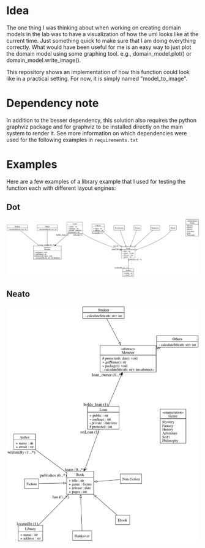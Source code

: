 # Idea
The one thing I was thinking about when working on creating domain models in the lab was to have a visualization of how the uml looks like at the current time. Just something quick to make sure that I am doing everything correctly. What would have been useful for me is an easy way to just plot the domain model using some graphing tool. e.g., domain_model.plot() or domain_model.write_image(<path>).

This repository shows an implementation of how this function could look like in a practical setting. For now, it is simply named "model_to_image".

# Dependency note
In addition to the besser dependency, this solution also requires the python graphviz package and for graphviz to be installed directly on the main system to render it. See more information on which dependencies were used for the following examples in `requirements.txt`

# Examples
Here are a few examples of a library example that I used for testing the function each with different layout engines:

## Dot
![Screenshot of dot layout example](/Library_model_dot.png)

## Neato
![Screenshot of neato layout example](/Library_model_neato.png)
